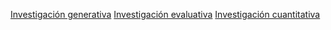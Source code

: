 [Investigación generativa](diseo-de-experiencia/investigacin/tipos-de-investigacin/investigacin-generativa.md)
[Investigación evaluativa](diseo-de-experiencia/investigacin/tipos-de-investigacin/investigacin-evaluativa.md)
[Investigación cuantitativa](diseo-de-experiencia/investigacin/tipos-de-investigacin/investigacin-cuantitativa.md)